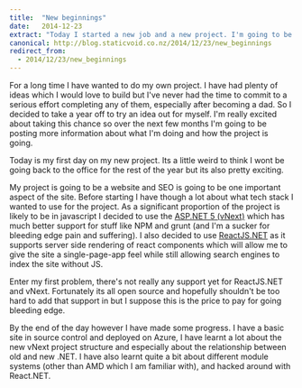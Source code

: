 ```yaml
---
title:  "New beginnings"
date:   2014-12-23
extract: "Today I started a new job and a new project. I'm going to be blogging much more about this over the coming months."
canonical: http://blog.staticvoid.co.nz/2014/12/23/new_beginnings
redirect_from:
  - 2014/12/23/new_beginnings
---
```

For a long time I have wanted to do my own project. I have had plenty of ideas which I would love to build but I've never had the time to commit to a serious effort completing any of them, especially after becoming a dad. So I decided to take a year off to try an idea out for myself. I'm really excited about taking this chance so over the next few months I'm going to be posting more information about what I'm doing and how the project is going.

Today is my first day on my new project. Its a little weird to think I wont be going back to the office for the rest of the year but its also pretty exciting.

My project is going to be a website and SEO is going to be one important aspect of the site. Before starting I have though a lot about what tech stack I wanted to use for the project. As a significant proportion of the project is likely to be in javascript I decided to use the [ASP.NET 5 (vNext)](http://www.asp.net/vnext/overview/aspnet-vnext/aspnet-5-overview) which has much better support for stuff like NPM and grunt (and I'm a sucker for bleeding edge pain and suffering). I also decided to use [ReactJS.NET](http://reactjs.net/) as it supports server side rendering of react components which will allow me to give the site a single-page-app feel while still allowing search engines to index the site without JS.

Enter my first problem, there's not really any support yet for ReactJS.NET and vNext. Fortunately its all open source and hopefully shouldn't be too hard to add that support in but I suppose this is the price to pay for going bleeding edge.

By the end of the day however I have made some progress. I have a basic site in source control and deployed on Azure, I have learnt a lot about the new vNext project structure and especially about the relationship between old and new .NET. I have also learnt quite a bit about different module systems (other than AMD which I am familiar with), and hacked around with React.NET.
